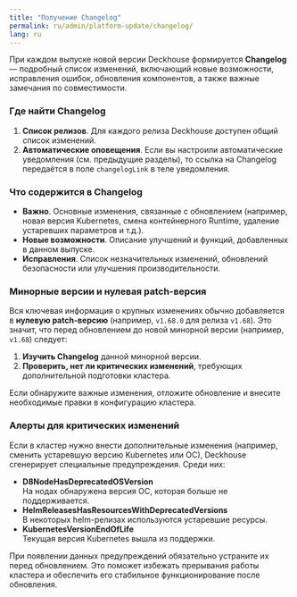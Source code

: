 ```yaml
---
title: "Получение Changelog"
permalink: ru/admin/platform-update/changelog/
lang: ru
---
```


При каждом выпуске новой версии Deckhouse формируется **Changelog** — подробный список изменений, включающий новые возможности, исправления ошибок, обновления компонентов, а также важные замечания по совместимости.

### Где найти Changelog

1. **Список релизов**. Для каждого релиза Deckhouse доступен общий список изменений.
1. **Автоматические оповещения**. Если вы настроили автоматические уведомления (см. предыдущие разделы), то ссылка на Changelog передаётся в поле `changelogLink` в теле уведомления.

### Что содержится в Changelog

- **Важно**. Основные изменения, связанные с обновлением (например, новая версия Kubernetes, смена контейнерного Runtime, удаление устаревших параметров и т.д.).
- **Новые возможности**. Описание улучшений и функций, добавленных в данном выпуске.
- **Исправления**. Список незначительных изменений, обновлений безопасности или улучшения производительности.

### Минорные версии и нулевая patch-версия

Вся ключевая информация о крупных изменениях обычно добавляется в **нулевую patch-версию** (например, `v1.68.0` для релиза `v1.68`). Это значит, что перед обновлением до новой минорной версии (например, `v1.68`) следует:

1. **Изучить Changelog** данной минорной версии.
1. **Проверить, нет ли критических изменений**, требующих дополнительной подготовки кластера.

Если обнаружите важные изменения, отложите обновление и внесите необходимые правки в конфигурацию кластера.

### Алерты для критических изменений

Если в кластер нужно внести дополнительные изменения (например, сменить устаревшую версию Kubernetes или ОС), Deckhouse сгенерирует специальные предупреждения. Среди них:

- **D8NodeHasDeprecatedOSVersion**  
  На нодах обнаружена версия ОС, которая больше не поддерживается.
- **HelmReleasesHasResourcesWithDeprecatedVersions**  
  В некоторых helm-релизах используются устаревшие ресурсы.
- **KubernetesVersionEndOfLife**  
  Текущая версия Kubernetes вышла из поддержки.

При появлении данных предупреждений обязательно устраните их перед обновлением. Это поможет избежать прерывания работы кластера и обеспечить его стабильное функционирование после обновления.
